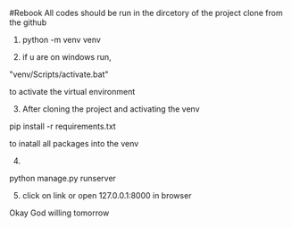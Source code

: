 #Rebook
All codes should be run in the dircetory of the project clone from the github

1. python -m venv venv


2. if u are on windows run,
 <!-- //In CMD(command prompt) -->

"venv/Scripts/activate.bat" 

to activate the virtual environment

3. After cloning the project and activating the venv

<!--In the the project directory  run -->

pip install -r requirements.txt

to inatall all packages into the venv


4. <!--  Then inside that same folder run -->

python manage.py runserver

<!-- to start dev server -->

5. click on link or open 127.0.0.1:8000 in browser

Okay
God willing tomorrow
